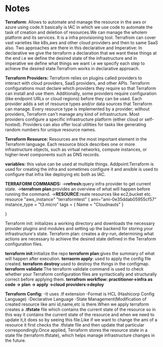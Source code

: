 # Notes
**Terraform**:
Allows to automate and manage the resource in the aws or azure using code.It basically is IAC in which we use code to automate the task of creation and 
deletion of resources.We can manage the wholem platform and its services.
It is a infra provisioning tool.
Terrafrom can cover vast varieties like k8s,aws and other cloud providers and then to same SaaS also.
Two approaches are there in this declarative and Imperative:
In declarative we give the terraform a declaration that we want these things at the end i.e we define the desired state of the infrastructure and in imperative we
define what things we want i.e we specify each step to achieve the desired state.Terrafrom works in declarative approach.


**Terraform Providers:** 
Terraform relies on plugins called providers to interact with cloud providers, SaaS providers, and other APIs.
Terraform configurations must declare which providers they require so that Terraform can install and use them. Additionally, some providers require 
configuration (like endpoint URLs or cloud regions) before they can be used.
Each provider adds a set of resource types and/or data sources that Terraform can manage.
Every resource type is implemented by a provider; without providers, Terraform can't manage any kind of infrastructure.
Most providers configure a specific infrastructure platform (either cloud or self-hosted). Providers can also offer local utilities for tasks like generating random numbers for unique resource names.

**Terraform Resource:**
Resources are the most important element in the Terraform language. Each resource block describes one or more infrastructure objects, such as virtual networks, compute instances, or higher-level components such as DNS records.

**variables:**
this value can be used at multiple things. 
Addpoint:Terraform is used for creating the infra and sometimes configure it and ansible is used to configure that infra like deploying etc both as IAC.


**TERRAFORM COMMANDS:**
->**refresh**:query infra provider to get current state.
->**terrafrom plan**:provides an overview of what will happen before running the command.
->**RESOURCE**:reate resources like ec2,bucket etc.
resource "aws_instance" "terraformtest" {
  ami="ami-0e35ddab05955cf57"
  instance_type = "t3.micro"
  tags = {
    Name = "Cloudnauts"
  }
  
}

Terraform init: initializes a working directory and downloads the necessary provider plugins and modules and setting up the backend for storing your infrastructure's state. Terraform plan: creates a dry-run, determining what actions are necessary to achieve the desired state defined in the Terraform configuration files.

**terraform init**:initialize the repo
**terraform plan**:gives the summary of what will happen after execution.
**terraorm apply**: used to apply the config file created.
**terraform destroy**:used to destroy the things in the configmap.
**terraform validate**:The terraform validate command is used to check whether your Terraform configuration files are syntactically and structurally correct before applying them.
**terrafrom workflow: practitioner->infra as code -> plan -> apply ->cloud providers->deploy**


**Terraform Config:**
-It uses .tf extension
-Format is HCL (Hashicorp Config Language)
-Declarative Language
-State Management(Modification of created resource like ami id,name,etc is there.When we apply terraform creates a **.tfstate** file which contains the current state of the resource so in this way it contains the current state of the resource and when we need to update it,it does so by seeing this file.Like if we want to change the ami of a resource it first checks the .tfstate file and then update that particular  correspondingly.Once applied, Terraform stores the resource state in a state file (terraform.tfstate), which helps manage infrastructure changes in the future.





